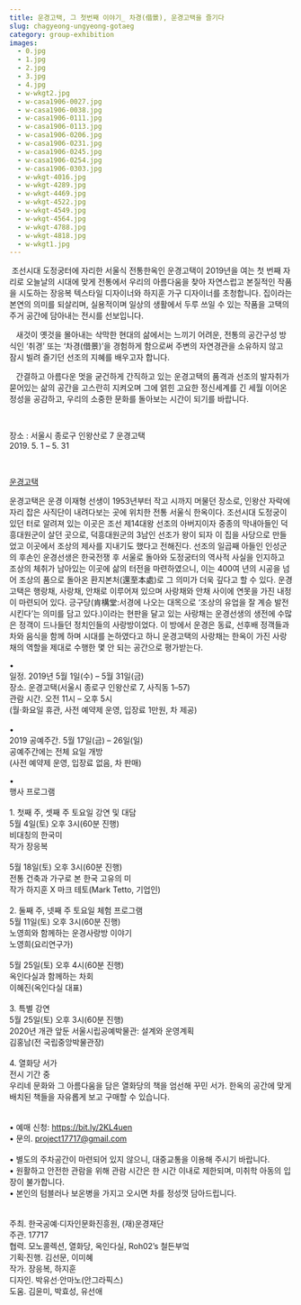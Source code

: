 ```yaml
---
title: 운경고택, 그 첫번째 이야기_ 차경(借景), 운경고택을 즐기다
slug: chagyeong-ungyeong-gotaeg
category: group-exhibition
images:
  - 0.jpg
  - 1.jpg
  - 2.jpg
  - 3.jpg
  - 4.jpg
  - w-wkgt2.jpg
  - w-casa1906-0027.jpg
  - w-casa1906-0038.jpg
  - w-casa1906-0111.jpg
  - w-casa1906-0113.jpg
  - w-casa1906-0206.jpg
  - w-casa1906-0231.jpg
  - w-casa1906-0245.jpg
  - w-casa1906-0254.jpg
  - w-casa1906-0303.jpg
  - w-wkgt-4016.jpg
  - w-wkgt-4289.jpg
  - w-wkgt-4469.jpg
  - w-wkgt-4522.jpg
  - w-wkgt-4549.jpg
  - w-wkgt-4564.jpg
  - w-wkgt-4788.jpg
  - w-wkgt-4818.jpg
  - w-wkgt1.jpg
---
```

​
조선시대 도정궁터에 자리한 서울식 전통한옥인 운경고택이 2019년을 여는 첫 번째 자리로 오늘날의 시대에 맞게 전통에서 우리의 아름다움을 찾아 자연스럽고 본질적인 작품을 시도하는 장응복 텍스타일 디자이너와 하지훈 가구 디자이너를 초청합니다. 집이라는 본연의 의미를 되살리며, 실용적이며 일상의 생활에서 두루 쓰일 수 있는 작품을 고택의 주거 공간에 담아내는 전시를 선보입니다.

&nbsp;
​
새것이 옛것을 몰아내는 삭막한 현대의 삶에서는 느끼기 어려운, 전통의 공간구성 방식인 ‘취경’ 또는 ‘차경(借景)’을 경험하게 함으로써 주변의 자연경관을 소유하지 않고 잠시 빌려 즐기던 선조의 지혜를 배우고자 합니다.

&nbsp;
​
간결하고 아름다운 멋을 굳건하게 간직하고 있는 운경고택의 품격과 선조의 발자취가 묻어있는 삶의 공간을 고스란히 지켜오며 그에 얽힌 고요한 정신세계를 긴 세월 이어온 정성을 공감하고, 우리의 소중한 문화를 돌아보는 시간이 되기를 바랍니다.
     
​
<div class="text-center">
장소 : 서울시 종로구 인왕산로 7 운경고택<br />
2019. 5. 1 – 5. 31
</div>

&nbsp;   

<u>운경고택</u>

운경고택은 운경 이재형 선생이 1953년부터 작고 시까지 머물던 장소로, 인왕산 자락에 자리 잡은 사직단이 내려다보는 곳에 위치한 전통 서울식 한옥이다. 조선시대 도정궁이 있던 터로 알려져 있는 이곳은 조선 제14대왕 선조의 아버지이자 중종의 막내아들인 덕흥대원군이 살던 곳으로, 덕흥대원군의 3남인 선조가 왕이 되자 이 집을 사당으로 만들었고 이곳에서 조상의 제사를 지내기도 했다고 전해진다. 선조의 일곱째 아들인 인성군의 후손인 운경선생은 한국전쟁 후 서울로 돌아와 도정궁터의 역사적 사실을 인지하고 조상의 체취가 남아있는 이곳에 삶의 터전을 마련하였으니, 이는 400여 년의 시공을 넘어 조상의 품으로 돌아온 환지본처(還至本處)로 그 의미가 더욱 깊다고 할 수 있다.
운경고택은 행랑채, 사랑채, 안채로 이루어져 있으며 사랑채와 안채 사이에 연못을 가진 내정이 마련되어 있다. 긍구당(肯構堂:서경에 나오는 대목으로 ‘조상의 유업을 잘 계승 발전시킨다’는 의미를 담고 있다.)이라는 현판을 달고 있는 사랑채는 운경선생의 생전에 수많은 정객이 드나들던 정치인들의 사랑방이었다. 이 방에서 운경은 동료, 선후배 정객들과 차와 음식을 함께 하며 시대를 논하였다고 하니 운경고택의 사랑채는 한옥이 가진 사랑채의 역할을 제대로 수행한 몇 안 되는 공간으로 평가받는다.


•    
일정. 2019년 5월 1일(수) – 5월 31일(금)    
장소. 운경고택(서울시 종로구 인왕산로 7, 사직동 1–57)    
관람 시간. 오전 11시 – 오후 5시    
(월·화요일 휴관, 사전 예약제 운영, 입장료 1만원, 차 제공)    
​    
•    
2019 공예주간. 5월 17일(금) – 26일(일)    
공예주간에는 전체 요일 개방    
(사전 예약제 운영, 입장료 없음, 차 판매)    

•    
행사 프로그램    
​    
1\. 첫째 주, 셋째 주 토요일 강연 및 대담    
5월 4일(토) 오후 3시(60분 진행)    
비대칭의 한국미    
작가 장응복    
​    
5월 18일(토) 오후 3시(60분 진행)    
전통 건축과 가구로 본 한국 고유의 미    
작가 하지훈 X 마크 테토(Mark Tetto, 기업인)    
​    
2\. 둘째 주, 넷째 주 토요일 체험 프로그램    
5월 11일(토) 오후 3시(60분 진행)    
노영희와 함께하는 운경사랑방 이야기    
노영희(요리연구가)    
​    
5월 25일(토) 오후 4시(60분 진행)    
옥인다실과 함께하는 차회    
이혜진(옥인다실 대표)    
​    
3\. 특별 강연    
5월 25일(토) 오후 3시(60분 진행)    
2020년 개관 앞둔 서울시립공예박물관: 설계와 운영계획    
김홍남(전 국립중앙박물관장)    
​    
4\. 열화당 서가    
전시 기간 중    
우리네 문화와 그 아름다움을 담은 열화당의 책을 엄선해 꾸민 서가. 한옥의 공간에 맞게 배치된 책들을 자유롭게 보고 구매할 수 있습니다.    
​    
​    
• 예매 신청: <https://bit.ly/2KL4uen>    
• 문의. <project17717@gmail.com>    
​    
• 별도의 주차공간이 마련되어 있지 않으니, 대중교통을 이용해 주시기 바랍니다.    
• 원활하고 안전한 관람을 위해 관람 시간은 한 시간 이내로 제한되며, 미취학 아동의 입장이 불가합니다.    
• 본인의 텀블러나 보온병을 가지고 오시면 차를 정성껏 담아드립니다.    
​    
​    
주최. 한국공예·디자인문화진흥원, (재)운경재단    
주관. 17717    
협력. 모노콜렉션, 열화당, 옥인다실, Roh02’s 철든부엌    
기획·진행. 김선문, 이미혜    
작가. 장응복, 하지훈    
디자인. 박유선·안마노(안그라픽스)    
도움. 김윤미, 박효성, 유선애    
